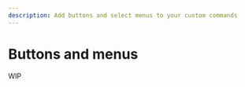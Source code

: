 ```yaml
---
description: Add buttons and select menus to your custom commands
---
```


# Buttons and menus

WIP

